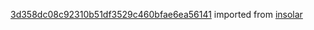 [3d358dc08c92310b51df3529c460bfae6ea56141](https://github.com/insolar/insolar/commit/3d358dc08c92310b51df3529c460bfae6ea56141) imported from [insolar](https://github.com/insolar/insolar)
